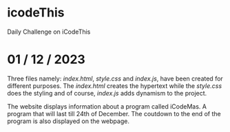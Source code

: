 # icodeThis

Daily Challenge on iCodeThis

# 01 / 12 / 2023

Three files namely: _index.html_, _style.css_ and _index.js_, have been created for different purposes. The _index.html_ creates the hypertext while the _style.css_ does the styling and of course, _index.js_ adds dynamism to the project.

The website displays information about a program called iCodeMas. A program that will last till 24th of December. The coutdown to the end of the program is also displayed on the webpage.
